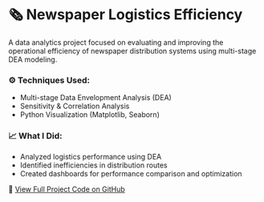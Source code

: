 # 🗞️ Newspaper Logistics Efficiency

A data analytics project focused on evaluating and improving the operational efficiency of newspaper distribution systems using multi-stage DEA modeling.

### ⚙️ Techniques Used:
- Multi-stage Data Envelopment Analysis (DEA)
- Sensitivity & Correlation Analysis
- Python Visualization (Matplotlib, Seaborn)

### 📈 What I Did:
- Analyzed logistics performance using DEA
- Identified inefficiencies in distribution routes
- Created dashboards for performance comparison and optimization

🔗 [View Full Project Code on GitHub](https://github.com/adarsha-ujjanimatha/newspaper-logistics-efficiency)
